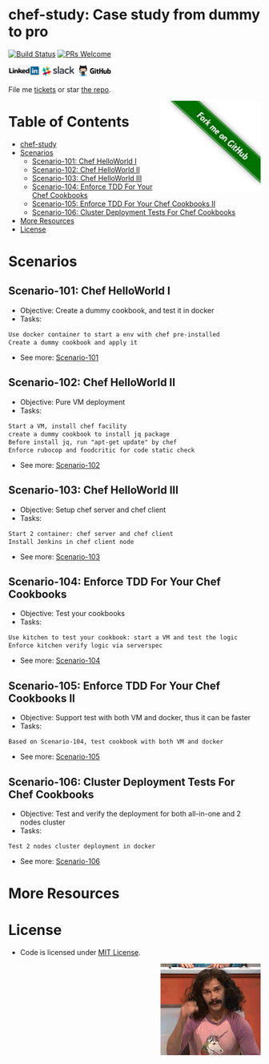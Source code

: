 # chef-study: Case study from dummy to pro

[![Build Status](https://travis-ci.org/DennyZhang/chef-study.svg?branch=master)](https://travis-ci.org/DennyZhang/chef-study) [![PRs Welcome](https://img.shields.io/badge/PRs-welcome-brightgreen.svg)](http://makeapullrequest.com)

[![LinkedIn](https://raw.githubusercontent.com/USDevOps/mywechat-slack-group/master/images/linkedin.png)](https://www.linkedin.com/in/dennyzhang001) [![Slack](https://raw.githubusercontent.com/USDevOps/mywechat-slack-group/master/images/slack.png)](https://www.dennyzhang.com/slack) [![Github](https://raw.githubusercontent.com/USDevOps/mywechat-slack-group/master/images/github.png)](https://github.com/DennyZhang)

File me [tickets](https://github.com/DennyZhang/chef-study/issues) or star [the repo](https://github.com/DennyZhang/chef-study).

<a href="https://github.com/DennyZhang?tab=followers"><img align="right" width="200" height="183" src="https://raw.githubusercontent.com/USDevOps/mywechat-slack-group/master/images/fork_github.png" /></a>

Table of Contents
=================

   * [chef-study](#chef-study)
   * [Scenarios](#scenarios)
      * [Scenario-101: Chef HelloWorld I](#scenario-101-chef-helloworld-i)
      * [Scenario-102: Chef HelloWorld II](#scenario-102-chef-helloworld-ii)
      * [Scenario-103: Chef HelloWorld III](#scenario-103-chef-helloworld-iii)
      * [Scenario-104: Enforce TDD For Your Chef Cookbooks](#scenario-104-enforce-tdd-for-your-chef-cookbooks)
      * [Scenario-105: Enforce TDD For Your Chef Cookbooks II](#scenario-105-enforce-tdd-for-your-chef-cookbooks-ii)
      * [Scenario-106: Cluster Deployment Tests For Chef Cookbooks](#scenario-106-cluster-deployment-tests-for-chef-cookbooks)
   * [More Resources](#more-resources)
   * [License](#license)

# Scenarios

## Scenario-101: Chef HelloWorld I
- Objective: Create a dummy cookbook, and test it in docker
- Tasks:
```
Use docker container to start a env with chef pre-installed
Create a dummy cookbook and apply it
```
- See more: [Scenario-101](./Scenario-101)

## Scenario-102: Chef HelloWorld II
- Objective: Pure VM deployment
- Tasks:
```
Start a VM, install chef facility
create a dummy cookbook to install jq package
Before install jq, run "apt-get update" by chef
Enforce rubocop and foodcritic for code static check
```
- See more: [Scenario-102](./Scenario-102)

## Scenario-103: Chef HelloWorld III
- Objective: Setup chef server and chef client
- Tasks:
```
Start 2 container: chef server and chef client
Install Jenkins in chef client node
```
- See more: [Scenario-103](./Scenario-103)

## Scenario-104: Enforce TDD For Your Chef Cookbooks
- Objective: Test your cookbooks
- Tasks:
```
Use kitchen to test your cookbook: start a VM and test the logic
Enforce kitchen verify logic via serverspec
```
- See more: [Scenario-104](./Scenario-104)

## Scenario-105: Enforce TDD For Your Chef Cookbooks II
- Objective: Support test with both VM and docker, thus it can be faster
- Tasks:
```
Based on Scenario-104, test cookbook with both VM and docker
```
- See more: [Scenario-105](./Scenario-105)

## Scenario-106: Cluster Deployment Tests For Chef Cookbooks
- Objective: Test and verify the deployment for both all-in-one and 2 nodes cluster
- Tasks:
```
Test 2 nodes cluster deployment in docker
```
- See more: [Scenario-106](./Scenario-106)

# More Resources

# License
- Code is licensed under [MIT License](https://www.dennyzhang.com/wp-content/mit_license.txt).

<img align="right" width="200" height="183" src="https://raw.githubusercontent.com/USDevOps/mywechat-slack-group/master/images/magic.gif">
